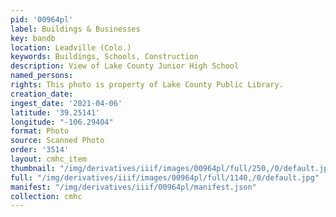 ```yaml
---
pid: '00964pl'
label: Buildings & Businesses
key: bandb
location: Leadville (Colo.)
keywords: Buildings, Schools, Construction
description: View of Lake County Junior High School
named_persons: 
rights: This photo is property of Lake County Public Library.
creation_date: 
ingest_date: '2021-04-06'
latitude: '39.25141'
longitude: "-106.29404"
format: Photo
source: Scanned Photo
order: '3514'
layout: cmhc_item
thumbnail: "/img/derivatives/iiif/images/00964pl/full/250,/0/default.jpg"
full: "/img/derivatives/iiif/images/00964pl/full/1140,/0/default.jpg"
manifest: "/img/derivatives/iiif/00964pl/manifest.json"
collection: cmhc
---
```

